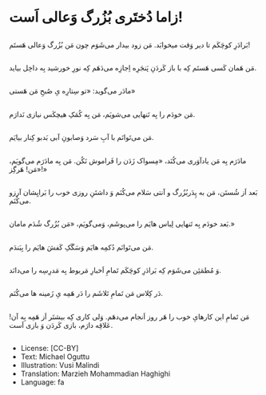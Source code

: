 # زاما دُختَری بُزُرگ وَعالی اَست!

##
بَرادَرِ کوچَکَم تا دیر وَقت میخوابَد. مَن زود بیدار می‌شَوَم چون مَن بُزُرگ وَعالی هَستَم!

##
مَن هَمان کَسی هَستَم کِه با باز کَردَنِ پَنجَرِه اِجازِه می‌دَهَم کِه نورِ خورشید بِه داخِل بیاید.

##
مادَر می‌گوید: «تو سِتارِه یِ صُبحِ مَن هَستی»

##
مَن خودَم را بِه تَنهایی می‌شویَم، مَن بِه کُمَکِ هیچکَس نیازی نَدارَم.

##
مَن می‌تَوانَم با آبِ سَرد وَصابونِ آبی بَدبو کِنار بیایَم.

##
مادَرَم بِه مَن یادآوَری می‌کُنَد، «مِسواک زَدَن را فَراموش نَکُن. مَن بِه مادَرَم می‌گویَم، «مَن! هَرگِز!»

##
بَعد اَز شُستَن، مَن به پِدَربُزُرگ و آنتی سَلام می‌کُنَم وَ داشتَنِ روزی خوب را بَرایِشان آرزو می‌کُنَم.

##
بَعد خودَم بِه تَنهایی لِباس هایَم را می‌پوشَم، وَمی‌گویَم، «مَن بُزُرگ شُدَم مامان.»

##
مَن می‌تَوانَم دُکمِه هایَم وَسَگَکِ کَفشَ هایَم را بِبَندَم.

##
وَ مُطمَئِن می‌شَوَم کِه بَرادَرِ کوچَکَم تَمامِ اَخبارِ مَربوط بِه مَدرِسِه را می‌دانَد.

##
دَر کِلاس مَن تَمامِ تَلاشَم را دَر هَمِه یِ زَمینه ها می‌کُنَم.

##
مَن تَمامِ این کارهایِ خوب را هَر روز اَنجام می‌دهَم. وَلی کاری کِه بیشتَر اَز هَمِه بِه آن! عَلاقِه دارَم، بازی کَردَن وَ بازی اَست.

##
* License: [CC-BY]
* Text: Michael Oguttu
* Illustration: Vusi Malindi
* Translation: Marzieh Mohammadian Haghighi
* Language: fa
